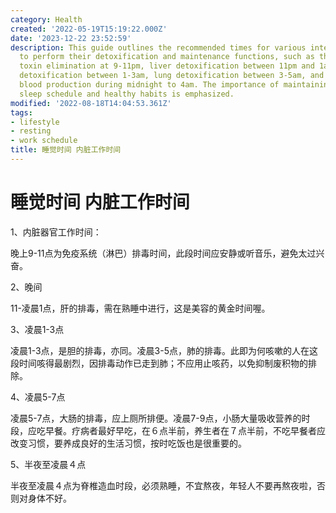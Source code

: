 ```yaml
---
category: Health
created: '2022-05-19T15:19:22.000Z'
date: '2023-12-22 23:52:59'
description: This guide outlines the recommended times for various internal organs
  to perform their detoxification and maintenance functions, such as the immune system's
  toxin elimination at 9-11pm, liver detoxification between 11pm and 1am, gallbladder
  detoxification between 1-3am, lung detoxification between 3-5am, and spinal bone
  blood production during midnight to 4am. The importance of maintaining a regular
  sleep schedule and healthy habits is emphasized.
modified: '2022-08-18T14:04:53.361Z'
tags:
- lifestyle
- resting
- work schedule
title: 睡觉时间 内脏工作时间
---
```


# 睡觉时间 内脏工作时间

1、内脏器官工作时间：

晚上9-11点为免疫系统（淋巴）排毒时间，此段时间应安静或听音乐，避免太过兴奋。


2、晚间

11-凌晨1点，肝的排毒，需在熟睡中进行，这是美容的黄金时间喔。


3、凌晨1-3点

凌晨1-3点，是胆的排毒，亦同。凌晨3-5点，肺的排毒。此即为何咳嗽的人在这段时间咳得最剧烈，因排毒动作已走到肺；不应用止咳药，以免抑制废积物的排除。

4、凌晨5-7点

凌晨5-7点，大肠的排毒，应上厕所排便。凌晨7-9点，小肠大量吸收营养的时段，应吃早餐。疗病者最好早吃，在６点半前，养生者在７点半前，不吃早餐者应改变习惯，要养成良好的生活习惯，按时吃饭也是很重要的。

5、半夜至凌晨４点

半夜至凌晨４点为脊椎造血时段，必须熟睡，不宜熬夜，年轻人不要再熬夜啦，否则对身体不好。
